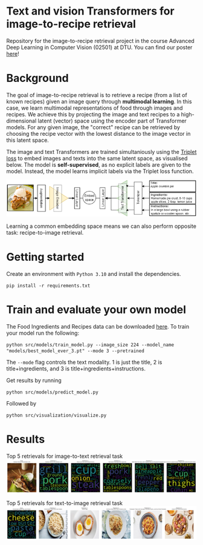 # Text and vision Transformers for image-to-recipe retrieval
Repository for the image-to-recipe retrieval project in the course Advanced Deep Learning in Computer Vision (02501) at DTU. You can find our poster [here](poster/poster_ADLCV.pdf)!

# Background
The goal of image-to-recipe retrieval is to retrieve a recipe (from a list of known recipes) given an image query through **multimodal learning**. In this case, we learn multimodal representations of food through images and recipes. We achieve this by projecting the image and text recipes to a high-dimensional latent (vector) space using the encoder part of Transformer models. For any given image, the "correct" recipe can be retrieved by choosing the recipe vector with the lowest distance to the image vector in this latent space. 

The image and text Transformers are trained simultaniously using the [Triplet loss](https://en.wikipedia.org/wiki/Triplet_loss) to embed images and texts into the same latent space, as visualised below. The model is **self-supervised**, as no explicit labels are given to the model. Instead, the model learns implicit labels via the Triplet loss function. 

![alttext](reports/figures/architecture.png)

Learning a common embedding space means we can also perform opposite task: recipe-to-image retrieval.

# Getting started
Create an environment with ``Python 3.10`` and install the dependencies.
```
pip install -r requirements.txt
```

# Train and evaluate your own model
The Food Ingredients and Recipes data can be downloaded [here](https://www.kaggle.com/datasets/pes12017000148/food-ingredients-and-recipe-dataset-with-images). To train your model run the following:
```
python src/models/train_model.py --image_size 224 --model_name "models/best_model_ever_3.pt" --mode 3 --pretrained
```
The ``--mode`` flag controls the text modality. 1 is just the title, 2 is title+ingredients, and 3 is title+ingredients+instructions.


Get results by running 
```
python src/models/predict_model.py
```
Followed by
```
python src/visualization/visualize.py
```

# Results
Top 5 retrievals for image-to-text retrieval task
![alt text](reports/figures/img2text.gif)

Top 5 retrievals for text-to-image retrieval task
![alt text](reports/figures/text2img.gif)
